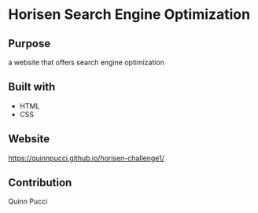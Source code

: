 # Horisen Search Engine Optimization
## Purpose
a website that offers search engine optimization

## Built with
* HTML
* CSS

## Website
https://quinnpucci.github.io/horisen-challenge1/

## Contribution
Quinn Pucci
